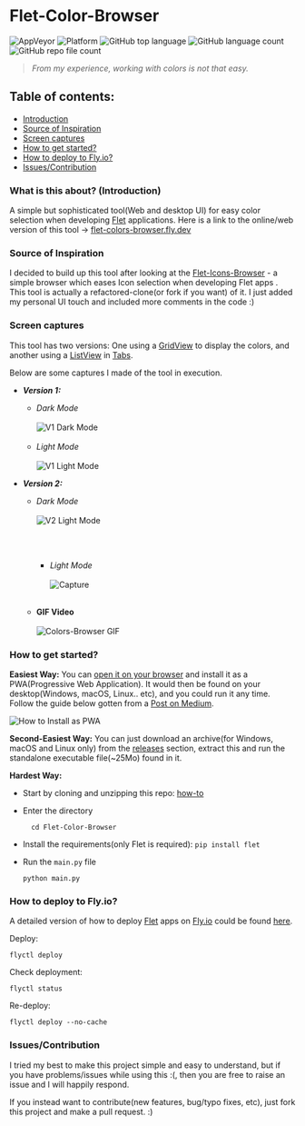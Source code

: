 # Flet-Color-Browser

![AppVeyor](https://img.shields.io/appveyor/build/ndonkoHenri/flet-color-browser)
![Platform](https://img.shields.io/badge/platform-browser%20%7C%20PWA%20%7C%20windows%20%7C%20macos%20%7C%20linux-lightgrey)
![GitHub top language](https://img.shields.io/github/languages/top/ndonkoHenri/Flet-Color-Browser)
![GitHub language count](https://img.shields.io/github/languages/count/ndonkoHenri/Flet-Color-Browser)
![GitHub repo file count](https://img.shields.io/github/directory-file-count/ndonkoHenri/Flet-Color-Browser?color=ry)

> _From my experience, working with colors is not that easy._
## Table of contents:
- [Introduction](#what-is-this-about-introduction)
- [Source of Inspiration](#source-of-inspiration)
- [Screen captures](#screen-captures)
- [How to get started?](#how-to-get-started)
- [How to deploy to Fly.io?](#how-to-deploy-to-flyio)
- [Issues/Contribution](#issuescontribution)


### What is this about? (Introduction)

 A simple but sophisticated tool(Web and desktop UI) for easy color selection when developing [Flet](https://flet.dev/) applications.
Here is a link to the online/web version of this tool -> <u>[flet-colors-browser.fly.dev](https://flet-colors-browser.fly.dev/)</u>

### Source of Inspiration

I decided to build up this tool after looking at the [Flet-Icons-Browser](https://github.com/flet-dev/examples/tree/main/python/apps/icons-browser) - a simple browser which eases Icon selection when developing Flet apps . 
This tool is actually a refactored-clone(or fork if you want) of it. 
I just added my personal UI touch and included more comments in the code :) 

### Screen captures
This tool has two versions: One using a [GridView](https://flet.dev/docs/controls/gridview) to display the colors, and another using a [ListView](https://flet.dev/docs/controls/listview) in [Tabs](https://flet.dev/docs/controls/tabs). 

Below are some captures I made of the tool in execution.

- _**Version 1:**_
  - _Dark Mode_
        <br><br>
      ![V1 Dark Mode](https://user-images.githubusercontent.com/98978078/193250212-a56477ac-f063-4b45-99e3-7dbb971eee27.JPG)
        <br><br>
  - _Light Mode_
        <br><br>
        ![V1 Light Mode](https://user-images.githubusercontent.com/98978078/193256037-2ee24033-425f-4c9e-958a-f20e3c207917.JPG)
      

- _**Version 2:**_
  - _Dark Mode_
       <br><br>
      ![V2 Light Mode](https://user-images.githubusercontent.com/98978078/193249865-b626c155-7dc3-4188-9fc7-e7a163357c5d.JPG)

       <br><br>
    - _Light Mode_
         <br><br>
      ![Capture](https://user-images.githubusercontent.com/98978078/193256644-3cf3dec8-ca52-4a6e-a772-f567074891f5.JPG)
    <br><br>
  - **GIF Video**
        <br><br>
        ![Colors-Browser GIF](https://user-images.githubusercontent.com/98978078/193254404-bef6c113-b71d-4e01-b732-cd5d268619ec.gif)
  
### How to get started?

**Easiest Way:** You can [open it on your browser](https://flet-colors-browser.fly.dev/) and install it as a PWA(Progressive Web Application). It would then be found on your desktop(Windows, macOS, Linux.. etc), and you could run it any time. Follow the guide below gotten from a [Post on Medium](https://medium.com/@dhormale/install-pwa-on-windows-desktop-via-google-chrome-browser-6907c01eebe4).

![How to Install as PWA](https://miro.medium.com/max/720/1*BQ5FlcpuLTOBfF5vLvv6Bg.gif)

**Second-Easiest Way:** You can just download an archive(for Windows, macOS and Linux only) from the [releases](https://github.com/ndonkoHenri/Flet-Color-Browser/releases) section, extract this and run the standalone executable file(~25Mo) found in it.


**Hardest Way:**
- Start by cloning and unzipping this repo: [how-to](https://docs.github.com/en/repositories/creating-and-managing-repositories/cloning-a-repository)
- Enter the directory

        cd Flet-Color-Browser
- Install the requirements(only Flet is required):
    `pip install flet`
- Run the `main.py` file

      python main.py

### How to deploy to Fly.io?

A detailed version of how to deploy [Flet](https://github.com/flet-dev/flet) apps on [Fly.io](https://fly.io/) could be found <u>[here](https://flet.dev/docs/guides/python/deploying-web-app/fly-io)</u>.

Deploy:

    flyctl deploy

Check deployment:

    flyctl status

Re-deploy:

    flyctl deploy --no-cache


### Issues/Contribution
I tried my best to make this project simple and easy to understand, but if you have problems/issues while using this :(, 
then you are free to raise an issue and I will happily respond.

If you instead want to contribute(new features, bug/typo fixes, etc), just fork this project and make a pull request. :)
